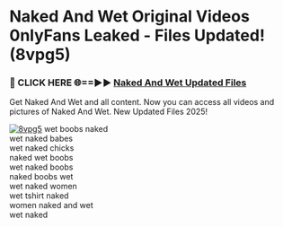 # Naked And Wet Original Videos 0nlyFans Leaked - Files Updated! (8vpg5)

<h3>🔴 CLICK HERE 🌐==►► <a href="https://tinyurl.com/yckcrads" rel="nofollow">Naked And Wet Updated Files</a></h3>

Get Naked And Wet and all content. Now you can access all videos and pictures of Naked And Wet. New Updated Files 2025!

[![8vpg5](https://i.imgur.com/hpKpOFt.gif)](https://tinyurl.com/yckcrads)
wet boobs naked<br>
wet naked babes<br>
wet naked chicks<br>
naked wet boobs<br>
wet naked boobs<br>
naked boobs wet<br>
wet naked women<br>
wet tshirt naked<br>
women naked and wet<br>
wet naked